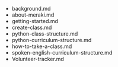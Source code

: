 - background.md
- about-meraki.md
- getting-started.md
- create-class.md
- python-class-structure.md
- python-curriculum-structure.md
- how-to-take-a-class.md
- spoken-english-curriculum-structure.md
- Volunteer-tracker.md
